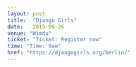 ```yaml
---
layout: post
title:  "Django Girls"
date:   2015-09-26
venue: "Wimdu"
ticket: "Ticket: Register now"
time: "Time: 9am"
href: "https://djangogirls.org/berlin/"
---
```

<!-- fill in the URL of your event host page if you haven't enough information for a detail page, so the event link won't point on the detail page at all -->
